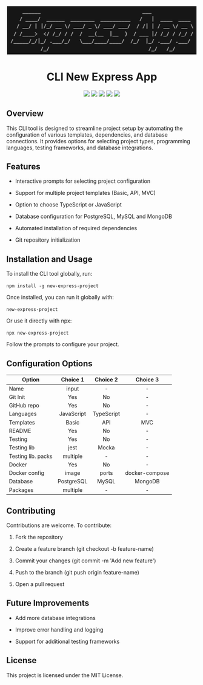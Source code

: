 <div align="center">
<img src="https://github.com/Ludvigpbf/cli-new-express-app/blob/main/public/express-app-ASCII.png?raw=true" alt="Banner" width="500">
</div>

<div align="center">
<h1> CLI New Express App</h1>
</div>

<div align="center">
 <img src="https://img.shields.io/badge/license-MIT-blue">
  <img src="https://img.shields.io/npm/v/@flyckt-coding/new-express-app?label=npm@latest">
  <img src="https://img.shields.io/npm/dm/@flyckt-coding/new-express-app?label=npm downloads">
  <img src="https://img.shields.io/github/contributors/Ludvigpbf/cli-new-express-app?color=green">
  <img src="https://img.shields.io/github/stars/Ludvigpbf/cli-new-express-app?style=social">
</div>

## Overview

This CLI tool is designed to streamline project setup by automating the configuration of various templates, dependencies, and database connections. It provides options for selecting project types, programming languages, testing frameworks, and database integrations.

## Features

- Interactive prompts for selecting project configuration

- Support for multiple project templates (Basic, API, MVC)

- Option to choose TypeScript or JavaScript

- Database configuration for PostgreSQL, MySQL and MongoDB

- Automated installation of required dependencies

- Git repository initialization

## Installation and Usage

To install the CLI tool globally, run:

`npm install -g new-express-project`

Once installed, you can run it globally with:

`new-express-project`

Or use it directly with npx:

`npx new-express-project`

Follow the prompts to configure your project.

## Configuration Options

| Option             |  Choice 1  |  Choice 2  |    Choice 3    |
| ------------------ | :--------: | :--------: | :------------: |
| Name               |   input    |     -      |       -        |
| Git Init           |    Yes     |     No     |       -        |
| GitHub repo        |    Yes     |     No     |       -        |
| Languages          | JavaScript | TypeScript |       -        |
| Templates          |   Basic    |    API     |      MVC       |
| README             |    Yes     |     No     |       -        |
| Testing            |    Yes     |     No     |       -        |
| Testing lib        |    jest    |   Mocka    |       -        |
| Testing lib. packs |  multiple  |     -      |       -        |
| Docker             |    Yes     |     No     |       -        |
| Docker config      |   image    |   ports    | docker-compose |
| Database           | PostgreSQL |   MySQL    |    MongoDB     |
| Packages           |  multiple  |     -      |       -        |

## Contributing

Contributions are welcome. To contribute:

1. Fork the repository

2. Create a feature branch (git checkout -b feature-name)

3. Commit your changes (git commit -m 'Add new feature')

4. Push to the branch (git push origin feature-name)

5. Open a pull request

## Future Improvements

- Add more database integrations

- Improve error handling and logging

- Support for additional testing frameworks

## License

This project is licensed under the MIT License.
